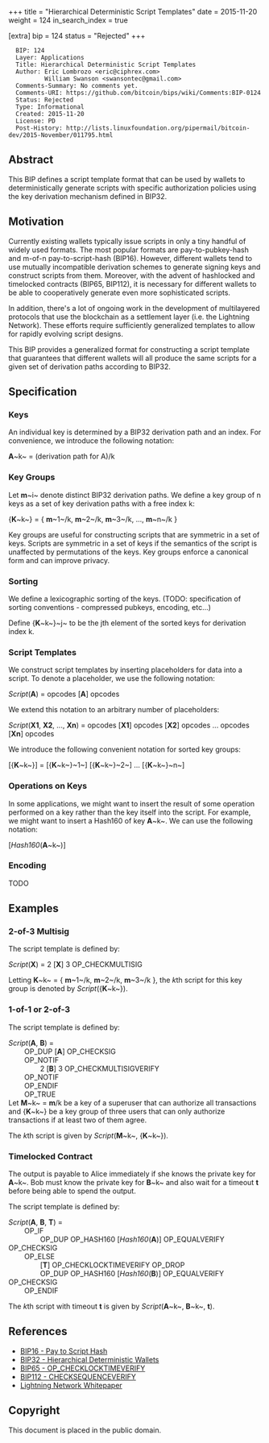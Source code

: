 +++
title = "Hierarchical Deterministic Script Templates"
date = 2015-11-20
weight = 124
in_search_index = true

[extra]
bip = 124
status = "Rejected"
+++

      BIP: 124
      Layer: Applications
      Title: Hierarchical Deterministic Script Templates
      Author: Eric Lombrozo <eric@ciphrex.com>
              William Swanson <swansontec@gmail.com>
      Comments-Summary: No comments yet.
      Comments-URI: https://github.com/bitcoin/bips/wiki/Comments:BIP-0124
      Status: Rejected
      Type: Informational
      Created: 2015-11-20
      License: PD
      Post-History: http://lists.linuxfoundation.org/pipermail/bitcoin-dev/2015-November/011795.html

## Abstract

This BIP defines a script template format that can be used by wallets to
deterministically generate scripts with specific authorization policies
using the key derivation mechanism defined in BIP32.

## Motivation

Currently existing wallets typically issue scripts in only a tiny
handful of widely used formats. The most popular formats are
pay-to-pubkey-hash and m-of-n pay-to-script-hash (BIP16). However,
different wallets tend to use mutually incompatible derivation schemes
to generate signing keys and construct scripts from them. Moreover, with
the advent of hashlocked and timelocked contracts (BIP65, BIP112), it is
necessary for different wallets to be able to cooperatively generate
even more sophisticated scripts.

In addition, there\'s a lot of ongoing work in the development of
multilayered protocols that use the blockchain as a settlement layer
(i.e. the Lightning Network). These efforts require sufficiently
generalized templates to allow for rapidly evolving script designs.

This BIP provides a generalized format for constructing a script
template that guarantees that different wallets will all produce the
same scripts for a given set of derivation paths according to BIP32.

## Specification

### Keys

An individual key is determined by a BIP32 derivation path and an index.
For convenience, we introduce the following notation:

**A**~k~ = (derivation path for A)/k

### Key Groups

Let **m**~i~ denote distinct BIP32 derivation paths. We define a key
group of n keys as a set of key derivation paths with a free index k:

{**K**~k~} = { **m**~1~/k, **m**~2~/k, **m**~3~/k, \..., **m**~n~/k }

Key groups are useful for constructing scripts that are symmetric in a
set of keys. Scripts are symmetric in a set of keys if the semantics of
the script is unaffected by permutations of the keys. Key groups enforce
a canonical form and can improve privacy.

### Sorting

We define a lexicographic sorting of the keys. (TODO: specification of
sorting conventions - compressed pubkeys, encoding, etc\...)

Define {**K**~k~}~j~ to be the jth element of the sorted keys for
derivation index k.

### Script Templates

We construct script templates by inserting placeholders for data into a
script. To denote a placeholder, we use the following notation:

*Script*(**A**) = opcodes \[**A**\] opcodes

We extend this notation to an arbitrary number of placeholders:

*Script*(**X1**, **X2**, \..., **Xn**) = opcodes \[**X1**\] opcodes
\[**X2**\] opcodes \... opcodes \[**Xn**\] opcodes

We introduce the following convenient notation for sorted key groups:

\[{**K**~k~}\] = \[{**K**~k~}~1~\] \[{**K**~k~}~2~\] \...
\[{**K**~k~}~n~\]

### Operations on Keys

In some applications, we might want to insert the result of some
operation performed on a key rather than the key itself into the script.
For example, we might want to insert a Hash160 of key **A**~k~. We can
use the following notation:

\[*Hash160*(**A**~k~)\]

### Encoding

TODO

## Examples

### 2-of-3 Multisig

The script template is defined by:

*Script*(**X**) = 2 \[**X**\] 3 OP\_CHECKMULTISIG

Letting **K**~k~ = { **m**~1~/k, **m**~2~/k, **m**~3~/k }, the *k*th
script for this key group is denoted by *Script*({**K**~k~}).

### 1-of-1 or 2-of-3

The script template is defined by:

*Script*(**A**, **B**) =  
        OP\_DUP \[**A**\] OP\_CHECKSIG  
        OP\_NOTIF  
                2 \[**B**\] 3 OP\_CHECKMULTISIGVERIFY  
        OP\_NOTIF  
        OP\_ENDIF  
        OP\_TRUE  
Let **M**~k~ = **m**/k be a key of a superuser that can authorize all
transactions and {**K**~k~} be a key group of three users that can only
authorize transactions if at least two of them agree.

The *k*th script is given by *Script*(**M**~k~, {**K**~k~}).

### Timelocked Contract

The output is payable to Alice immediately if she knows the private key
for **A**~k~. Bob must know the private key for **B**~k~ and also wait
for a timeout **t** before being able to spend the output.

The script template is defined by:

*Script*(**A**, **B**, **T**) =  
        OP\_IF  
                OP\_DUP OP\_HASH160 \[*Hash160*(**A**)\] OP\_EQUALVERIFY
OP\_CHECKSIG  
        OP\_ELSE  
                \[**T**\] OP\_CHECKLOCKTIMEVERIFY OP\_DROP  
                OP\_DUP OP\_HASH160 \[*Hash160*(**B**)\] OP\_EQUALVERIFY
OP\_CHECKSIG  
        OP\_ENDIF

The *k*th script with timeout **t** is given by *Script*(**A**~k~,
**B**~k~, **t**).

## References

-   [BIP16 - Pay to Script Hash](bip-0016.mediawiki "wikilink")
-   [BIP32 - Hierarchical Deterministic
    Wallets](bip-0032.mediawiki "wikilink")
-   [BIP65 - OP\_CHECKLOCKTIMEVERIFY](bip-0065.mediawiki "wikilink")
-   [BIP112 - CHECKSEQUENCEVERIFY](bip-0112.mediawiki "wikilink")
-   [Lightning Network
    Whitepaper](https://lightning.network/lightning-network-paper.pdf "wikilink")

## Copyright

This document is placed in the public domain.
